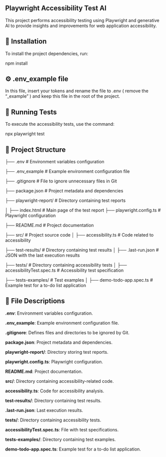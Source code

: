 ## Playwright Accessibility Test AI

This project performs accessibility testing using Playwright and generative AI to provide insights and improvements for web application accessibility.

## 📌 Installation

To install the project dependencies, run:

npm install

## ⚙️ .env_example file

In this file, insert your tokens and rename the file to .env ( remove the “_example” ) and keep this file in the root of the project.

## 🚀 Running Tests

To execute the accessibility tests, use the command:

npx playwright test

## 📁 Project Structure

├── .env                 # Environment variables configuration

├── .env_example         # Example environment configuration file

├── .gitignore           # File to ignore unnecessary files in Git

├── package.json         # Project metadata and dependencies

├── playwright-report/   # Directory containing test reports

│   ├── index.html       # Main page of the test report
├── playwright.config.ts # Playwright configuration

├── README.md            # Project documentation

├── src/                 # Project source code
│   ├── accessibility.ts # Code related to accessibility

├── test-results/        # Directory containing test results
│   ├── .last-run.json   # JSON with the last execution results

├── tests/               # Directory containing accessibility tests
│   ├── accessibilityTest.spec.ts # Accessibility test specification

├── tests-examples/      # Test examples
│   ├── demo-todo-app.spec.ts # Example test for a to-do list application

## 📝 File Descriptions

**.env**: Environment variables configuration.

**.env_example**: Example environment configuration file.

**.gitignore**: Defines files and directories to be ignored by Git.

**package.json**: Project metadata and dependencies.

**playwright-report/**: Directory storing test reports.

**playwright.config.ts**: Playwright configuration.

**README.md**: Project documentation.

**src/**: Directory containing accessibility-related code.

**accessibility.ts**: Code for accessibility analysis.

**test-results/**: Directory containing test results.

**.last-run.json**: Last execution results.

**tests/**: Directory containing accessibility tests.

**accessibilityTest.spec.ts**: File with test specifications.

**tests-examples/**: Directory containing test examples.

**demo-todo-app.spec.ts**: Example test for a to-do list application.
